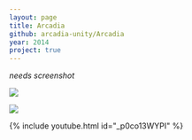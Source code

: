 ```yaml
---
layout: page
title: Arcadia
github: arcadia-unity/Arcadia
year: 2014
project: true
--- 
```


_needs screenshot_

![](tims-talk.jpg)

![](cubes.jpg)

{% include youtube.html id="_p0co13WYPI" %}